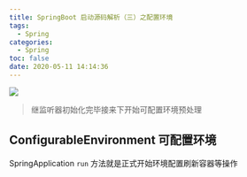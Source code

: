```yaml
---
title: SpringBoot 启动源码解析（三）之配置环境
tags:
  - Spring
categories:
  - Spring
toc: false
date: 2020-05-11 14:14:36
---
```


![](/images/spring.jpg)
> 继监听器初始化完毕接来下开始可配置环境预处理

## ConfigurableEnvironment 可配置环境
SpringApplication `run` 方法就是正式开始环境配置刷新容器等操作

``` java

```

